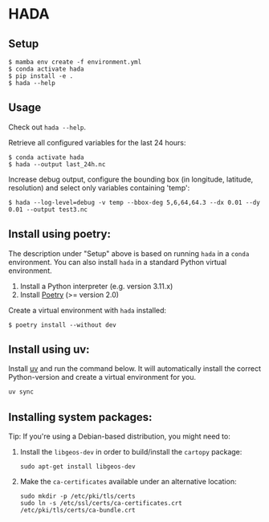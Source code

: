 # HADA

## Setup

```
$ mamba env create -f environment.yml
$ conda activate hada
$ pip install -e .
$ hada --help
```

## Usage

Check out `hada --help`.

Retrieve all configured variables for the last 24 hours:

```
$ conda activate hada
$ hada --output last_24h.nc
```

Increase debug output, configure the bounding box (in longitude, latitude, resolution)
and select only variables containing 'temp':

```
$ hada --log-level=debug -v temp --bbox-deg 5,6,64,64.3 --dx 0.01 --dy 0.01 --output test3.nc
```

## Install using poetry:

The description under "Setup" above is based on running `hada` in a `conda` environment.
You can also install `hada` in a standard Python virtual environment.

1. Install a Python interpreter (e.g. version 3.11.x)
1. Install [Poetry](https://python-poetry.org/docs/#installation) (>= version 2.0)

Create a virtual environment with `hada` installed:

```
$ poetry install --without dev
```

## Install using uv:

Install [uv](https://docs.astral.sh/uv/getting-started/installation/) and run the
command below. It will automatically install the correct Python-version and create a
virtual environment for you.

```bash
uv sync
```

## Installing system packages:

Tip: If you're using a Debian-based distribution, you might need to:

1. Install the `libgeos-dev` in order to build/install the `cartopy` package:
   ```
   sudo apt-get install libgeos-dev
   ```
1. Make the `ca-certificates` available under an alternative location:
   ```
   sudo mkdir -p /etc/pki/tls/certs
   sudo ln -s /etc/ssl/certs/ca-certificates.crt /etc/pki/tls/certs/ca-bundle.crt
   ```
